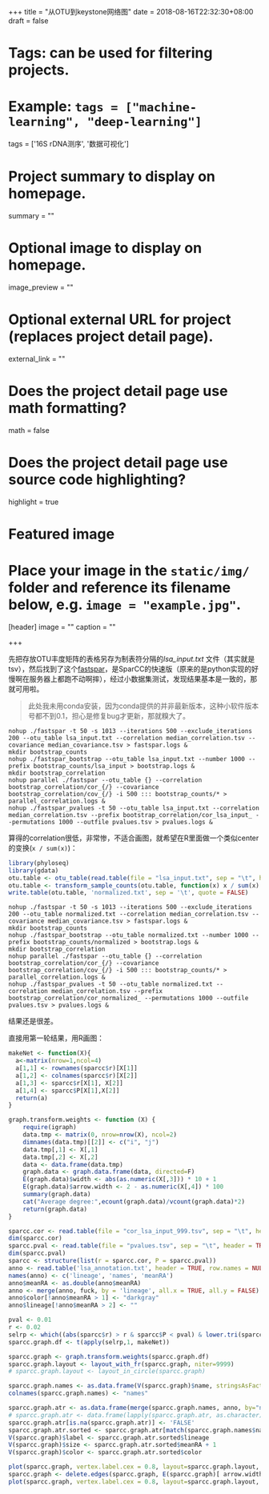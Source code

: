 +++
title = "从OTU到keystone网络图"
date = 2018-08-16T22:32:30+08:00
draft = false

# Tags: can be used for filtering projects.
# Example: `tags = ["machine-learning", "deep-learning"]`
tags = ['16S rDNA测序', '数据可视化']

# Project summary to display on homepage.
summary = ""

# Optional image to display on homepage.
image_preview = ""

# Optional external URL for project (replaces project detail page).
external_link = ""

# Does the project detail page use math formatting?
math = false

# Does the project detail page use source code highlighting?
highlight = true

# Featured image
# Place your image in the `static/img/` folder and reference its filename below, e.g. `image = "example.jpg"`.
[header]
image = ""
caption = ""

+++

先把存放OTU丰度矩阵的表格另存为制表符分隔的*lsa_input.txt* 文件（其实就是tsv），然后找到了这个[fastspar](https://github.com/scwatts/fastspar)，是SparCC的快速版（原来的是python实现的好慢啊在服务器上都跑不动啊摔），经过小数据集测试，发现结果基本是一致的，那就可用啦。

> 此处我未用conda安装，因为conda提供的并非最新版本，这种小软件版本号都不到0.1，担心是修复bug才更新，那就糗大了。

```shell
nohup ./fastspar -t 50 -s 1013 --iterations 500 --exclude_iterations 200 --otu_table lsa_input.txt --correlation median_correlation.tsv --covariance median_covariance.tsv > fastspar.logs &
mkdir bootstrap_counts
nohup ./fastspar_bootstrap --otu_table lsa_input.txt --number 1000 --prefix bootstrap_counts/lsa_input > bootstrap.logs &
mkdir bootstrap_correlation
nohup parallel ./fastspar --otu_table {} --correlation bootstrap_correlation/cor_{/} --covariance bootstrap_correlation/cov_{/} -i 500 ::: bootstrap_counts/* > parallel_correlation.logs &
nohup ./fastspar_pvalues -t 50 --otu_table lsa_input.txt --correlation median_correlation.tsv --prefix bootstrap_correlation/cor_lsa_input_ --permutations 1000 --outfile pvalues.tsv > pvalues.logs &
```

算得的correlation很低，非常惨，不适合画图，就希望在R里面做一个类似center的变换(`x / sum(x)`)：

```r
library(phyloseq)
library(gdata)
otu.table <- otu_table(read.table(file = "lsa_input.txt", sep = "\t", header = T, row.names = 1, comment.char = '', check.names = FALSE), taxa_are_rows = TRUE)
otu.table <- transform_sample_counts(otu.table, function(x) x / sum(x) )
write.table(otu.table, 'normalized.txt', sep = '\t', quote = FALSE)
```

```shell
nohup ./fastspar -t 50 -s 1013 --iterations 500 --exclude_iterations 200 --otu_table normalized.txt --correlation median_correlation.tsv --covariance median_covariance.tsv > fastspar.logs &
mkdir bootstrap_counts
nohup ./fastspar_bootstrap --otu_table normalized.txt --number 1000 --prefix bootstrap_counts/normalized > bootstrap.logs &
mkdir bootstrap_correlation
nohup parallel ./fastspar --otu_table {} --correlation bootstrap_correlation/cor_{/} --covariance bootstrap_correlation/cov_{/} -i 500 ::: bootstrap_counts/* > parallel_correlation.logs &
nohup ./fastspar_pvalues -t 50 --otu_table normalized.txt --correlation median_correlation.tsv --prefix bootstrap_correlation/cor_normalized_ --permutations 1000 --outfile pvalues.tsv > pvalues.logs &
```

结果还是很差。

直接用第一轮结果，用R画图：

```r
makeNet <- function(X){
  a<-matrix(nrow=1,ncol=4)
  a[1,1] <- rownames(sparcc$r)[X[1]]
  a[1,2] <- colnames(sparcc$r)[X[2]]
  a[1,3] <- sparcc$r[X[1], X[2]]
  a[1,4] <- sparcc$P[X[1],X[2]]
  return(a)
}

graph.transform.weights <- function (X) {
    require(igraph)
    data.tmp <- matrix(0, nrow=nrow(X), ncol=2)
    dimnames(data.tmp)[[2]] <- c("i", "j")
    data.tmp[,1] <- X[,1]
    data.tmp[,2] <- X[,2]
    data <- data.frame(data.tmp)
    graph.data <- graph.data.frame(data, directed=F)
    E(graph.data)$width <- abs(as.numeric(X[,3])) * 10 + 1
    E(graph.data)$arrow.width <- 2 - as.numeric(X[,4]) * 100
    summary(graph.data)
    cat("Average degree:",ecount(graph.data)/vcount(graph.data)*2)
    return(graph.data)
}

sparcc.cor <- read.table(file = "cor_lsa_input_999.tsv", sep = "\t", header = TRUE, row.names = 1, comment.char = '', check.names = FALSE)
dim(sparcc.cor)
sparcc.pval <- read.table(file = "pvalues.tsv", sep = "\t", header = TRUE, row.names = 1, comment.char = '', check.names = FALSE)
dim(sparcc.pval)
sparcc <- structure(list(r = sparcc.cor, P = sparcc.pval))
anno <- read.table('lsa_annotation.txt', header = TRUE, row.names = NULL)
names(anno) <- c('lineage', 'names', 'meanRA')
anno$meanRA <- as.double(anno$meanRA)
anno <- merge(anno, fuck, by = 'lineage', all.x = TRUE, all.y = FALSE)
anno$color[!anno$meanRA > 1] <- "darkgray"
anno$lineage[!anno$meanRA > 2] <- ""

pval <- 0.01
r <- 0.02
selrp <- which((abs(sparcc$r) > r & sparcc$P < pval) & lower.tri(sparcc$r == TRUE), arr.ind = TRUE)
sparcc.graph.df <- t(apply(selrp,1, makeNet))

sparcc.graph <- graph.transform.weights(sparcc.graph.df)
sparcc.graph.layout <- layout_with_fr(sparcc.graph, niter=9999)
# sparcc.graph.layout <- layout_in_circle(sparcc.graph)

sparcc.graph.names <- as.data.frame(V(sparcc.graph)$name, stringsAsFactors = F)
colnames(sparcc.graph.names) <- "names"

sparcc.graph.atr <- as.data.frame(merge(sparcc.graph.names, anno, by="names", all.x=TRUE, all.y = FALSE), stringsAsFactors = FALSE)
# sparcc.graph.atr <- data.frame(lapply(sparcc.graph.atr, as.character), stringsAsFactors=FALSE)
sparcc.graph.atr[is.na(sparcc.graph.atr)] <- 'FALSE'
sparcc.graph.atr.sorted <- sparcc.graph.atr[match(sparcc.graph.names$names,sparcc.graph.atr$names),]
V(sparcc.graph)$label <- sparcc.graph.atr.sorted$lineage
V(sparcc.graph)$size <- sparcc.graph.atr.sorted$meanRA + 1
V(sparcc.graph)$color <- sparcc.graph.atr.sorted$color

plot(sparcc.graph, vertex.label.cex = 0.8, layout=sparcc.graph.layout, asp = 0)
sparcc.graph <- delete.edges(sparcc.graph, E(sparcc.graph)[ arrow.width < 1.9 ])
plot(sparcc.graph, vertex.label.cex = 0.8, layout=sparcc.graph.layout, asp = 0)
```